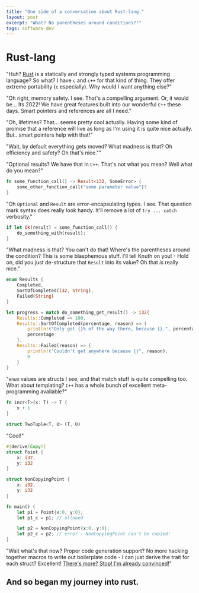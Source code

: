```yaml
---
title: "One side of a conversation about Rust-lang."
layout: post
excerpt: "What? No parentheses around conditions?!"
tags: software-dev
---
```


# Rust-lang

"Huh? [Rust](https://www.rust-lang.org) is a statically and strongly typed systems programming language? So what? I have `c` and `c++` for that kind of thing. They offer extreme portability (`c` especially). Why would I want anything else?"

"Oh right, memory safety. I see. That's a compelling argument. Or, it would be... Its 2022! We have great features built into our wonderful `C++` these days. Smart pointers and references are all I need."

"Oh, lifetimes? That... seems pretty cool actually. Having some kind of promise that a reference will live as long as I'm using it is quite nice actually. But.. smart pointers help with that!"

"Wait, by default everything gets moved? What madness is that? Oh efficiency and safety? Oh that's nice.""

"Optional results? We have that in `C++`. That's not what you mean? Well what do you mean?"

```rust
fn some_function_call() -> Result<i32, SomeError> {
	some_other_function_call("some parameter value")?
}
```

"Oh `Optional` and `Result` are error-encapsulating types. I see. That question mark syntax does really look handy. It'll remove a lot of `try ... catch` verbosity."

```rust
if let Ok(result) = some_function_call() {
	do_something_with(result);
}
```

"What madness is that? You can't do that! Where's the parentheses around the condition? This is some blasphemous stuff. I'll tell Knuth on you! - Hold on, did you just de-structure that `Result` into its value? Oh that *is* really nice."

```rust
enum Results {
	Completed,
	SortOfCompleted(i32, String),
	Failed(String)
}

let progress = match do_something_get_result() -> i32{
	Results::Completed => 100,
	Results::SortOfCompleted(percentage, reason) => {
		println!("Only got {}% of the way there, because {}.", percentage, reason);
		percentage
	},
	Results::Failed(reason) => {
		println!("Couldn't get anywhere because {}", reason);
		0
	}
}
```

"`enum` values are structs I see, and that match stuff is quite compelling too. What about templating? `C++` has a whole bunch of excellent meta-programming available?"

```rust
fn incr<T>(x: T) -> T {
	x + 1
}

struct TwoTuple<T, U> (T, U)
```

"Cool!"

```rust
#[derive(Copy)]
struct Point {
	x: i32,
	y: i32
}

struct NonCopyingPoint {
	x: i32,
	y: i32
}

fn main() {
	let p1 = Point{x:0, y:0};
	let p1_c = p1; // allowed

	let p2 = NonCopyingPoint{x:0, y:0};
	let p2_c = p2; // error - NonCopyingPoint can't be copied!
}
```

"Wait what's that now? Proper code generation support? No more hacking together macros to write out boilerplate code - I can just derive the trait for each struct? Excellent! [There's more? Stop! I'm already convinced!](https://doc.rust-lang.org/rust-by-example/index.html)"

## And so began my journey into rust.
